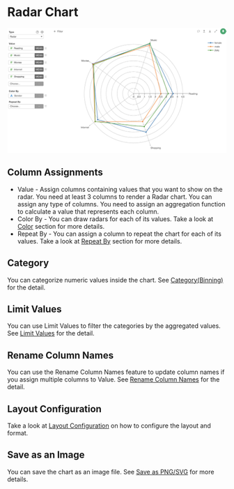 # Radar Chart

![](images/radar.png)

## Column Assignments

* Value - Assign columns containing values that you want to show on the radar. You need at least 3 columns to render a Radar chart. You can assign any type of columns. You need to assign an aggregation function to calculate a value that represents each column. 
* Color By - You can draw radars for each of its values. Take a look at [Color](color.md) section for more details.
* Repeat By - You can assign a column to repeat the chart for each of its values. Take a look at [Repeat By](small-multiple.md) section for more details.

## Category 

You can categorize numeric values inside the chart. See [Category(Binning)](category.md) for the detail.

## Limit Values

You can use Limit Values to filter the categories by the aggregated values. See [Limit Values](limit.md) for the detail. 


## Rename Column Names

You can use the Rename Column Names feature to update column names if you assign multiple columns to Value. See [Rename Column Names](rename-column-names.md) for the detail.


## Layout Configuration

Take a look at [Layout Configuration](layout.md) on how to configure the layout and format. 

## Save as an Image

You can save the chart as an image file. See [Save as PNG/SVG](save.md) for more details.

